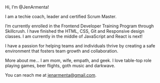 Hi, I’m @JenArmenta!

I am a techie coach, leader and certified Scrum Master. 

I’m currently enrolled in the Frontend Developer Training Program through Skillcrush. I have finished the HTML, CSS, Git and Responsive design classes. I am currently in the middle of JavaScript and React is next!

I have a passion for helping teams and individuals thrive by creating a safe environment that fosters team growth and collaboration.

More about me... I am mom, wife, empath, and geek. I love table-top role playing games, beer flights, goth music and darkwave.

You can reach me at jenarmenta@gmail.com.


